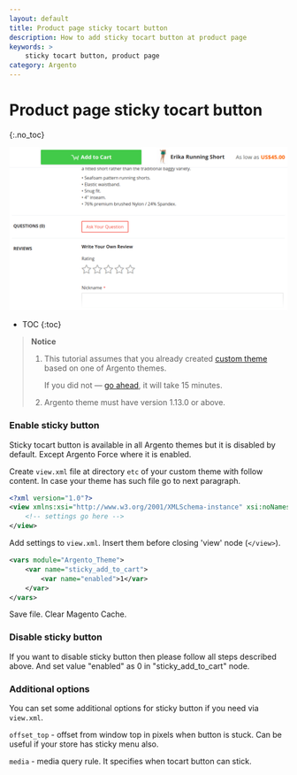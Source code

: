 ```yaml
---
layout: default
title: Product page sticky tocart button
description: How to add sticky tocart button at product page
keywords: >
    sticky tocart button, product page
category: Argento
---
```


# Product page sticky tocart button
{:.no_toc}

![Sticky tocart at Argento Stripes](/images/m2/argento/customization/product/sticky-tocart.png)

* TOC
{:toc}

> **Notice**
>
> 1. This tutorial assumes that you already created [custom theme](../custom-theme/)
>    based on one of Argento themes.
>
>    If you did not &mdash; [go ahead](../custom-theme/), it will take 15 minutes.
>
> 2. Argento theme must have version 1.13.0 or above.

### Enable sticky button

Sticky tocart button is available in all Argento themes but it is disabled by default. Except Argento Force where it is enabled.

Create `view.xml` file at directory `etc` of your custom theme with follow content. In case your theme has such file go to next paragraph.

```xml
<?xml version="1.0"?>
<view xmlns:xsi="http://www.w3.org/2001/XMLSchema-instance" xsi:noNamespaceSchemaLocation="urn:magento:framework:Config/etc/view.xsd">
    <!-- settings go here -->
</view>
```

Add settings to `view.xml`. Insert them before closing 'view' node (`</view>`).

```xml
<vars module="Argento_Theme">
    <var name="sticky_add_to_cart">
        <var name="enabled">1</var>
    </var>
</vars>
```

Save file. Clear Magento Cache.

### Disable sticky button

If you want to disable sticky button then please follow all steps described above. And set value "enabled" as 0 in "sticky_add_to_cart" node.

### Additional options

You can set some additional options for sticky button if you need via `view.xml`.

`offset_top` - offset from window top in pixels when button is stuck. Can be useful if your store has sticky menu also.

`media` - media query rule. It specifies when tocart button can stick.
